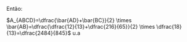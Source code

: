 Então:

$A_{ABCD}=\dfrac{\bar{AD}+\bar{BC}}{2} \times \bar{AB}=\dfrac{\dfrac{12}{13}+\dfrac{216}{65}}{2} \times \dfrac{18}{13}=\dfrac{2484}{845}$ u.a